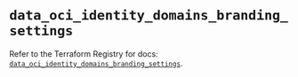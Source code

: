 # `data_oci_identity_domains_branding_settings`

Refer to the Terraform Registry for docs: [`data_oci_identity_domains_branding_settings`](https://registry.terraform.io/providers/oracle/oci/6.18.0/docs/data-sources/identity_domains_branding_settings).
